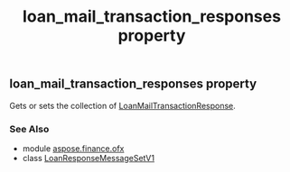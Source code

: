 ﻿---
title: loan_mail_transaction_responses property
second_title: Aspose.Finance for Python via .NET API References
description: 
type: docs
weight: 50
url: /python-net/aspose.finance.ofx/loanresponsemessagesetv1/loan_mail_transaction_responses/
is_root: false
---

## loan_mail_transaction_responses property


Gets or sets the collection of [LoanMailTransactionResponse](/finance/python-net/aspose.finance.ofx.loan/loanmailtransactionresponse).

### See Also
* module [aspose.finance.ofx](../../)
* class [LoanResponseMessageSetV1](/finance/python-net/aspose.finance.ofx/loanresponsemessagesetv1)
